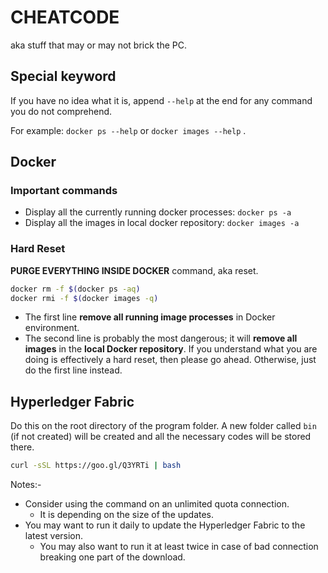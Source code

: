 # CHEATCODE

aka stuff that may or may not brick the PC.

## Special keyword

If you have no idea what it is, append `--help` at the end for any command you do not comprehend.

For example: `docker ps --help` or `docker images --help` .

## Docker

### Important commands

- Display all the currently running docker processes: `docker ps -a`
- Display all the images in local docker repository: `docker images -a`

### Hard Reset

**PURGE EVERYTHING INSIDE DOCKER** command, aka reset.

```bash
docker rm -f $(docker ps -aq)
docker rmi -f $(docker images -q)
```

- The first line **remove all running image processes** in Docker environment.
- The second line is probably the most dangerous; it will **remove all images** in the **local Docker repository**. If you understand what you are doing is effectively a hard reset, then please go ahead. Otherwise, just do the first line instead.

## Hyperledger Fabric

Do this on the root directory of the program folder. A new folder called `bin` (if not created) will be created and all the necessary codes will be stored there.

```bash
curl -sSL https://goo.gl/Q3YRTi | bash
```

Notes:-

- Consider using the command on an unlimited quota connection.
  - It is depending on the size of the updates.
- You may want to run it daily to update the Hyperledger Fabric to the latest version.
  - You may also want to run it at least twice in case of bad connection breaking one part of the download.
